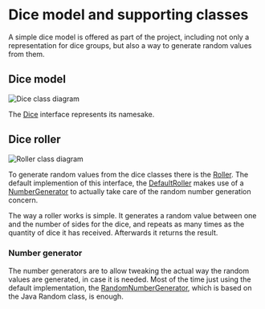 # Dice model and supporting classes

A simple dice model is offered as part of the project, including not only a representation for dice groups, but also a way to generate random values from them.

## Dice model

![Dice class diagram][dice-class_diagram]

The [Dice][dice] interface represents its namesake.

## Dice roller

![Roller class diagram][roller-class_diagram]

To generate random values from the dice classes there is the [Roller][roller]. The default implemention of this interface, the [DefaultRoller][default_roller] makes use of a [NumberGenerator][number_generator] to actually take care of the random number generation concern.

The way a roller works is simple. It generates a random value between one and the number of sides for the dice, and repeats as many times as the quantity of dice it has received. Afterwards it returns the result.

### Number generator

The number generators are to allow tweaking the actual way the random values are generated, in case it is needed. Most of the time just using the default implementation, the [RandomNumberGenerator][random_number_generator], which is based on the Java Random class, is enough.

[dice-class_diagram]: ./images/dice_class_diagram.png

[roller-class_diagram]: ./images/roller_class_diagram.png

[dice]: ./apidocs/com/wandrell/tabletop/dice/Dice.html

[roller]: ./apidocs/com/wandrell/tabletop/dice/roller/Roller.html
[default_roller]: ./apidocs/com/wandrell/tabletop/dice/roller/DefaultRoller.html

[number_generator]: ./apidocs/com/wandrell/tabletop/dice/roller/random/NumberGenerator.html
[random_number_generator]: ./apidocs/com/wandrell/tabletop/dice/roller/random/RandomNumberGenerator.html
